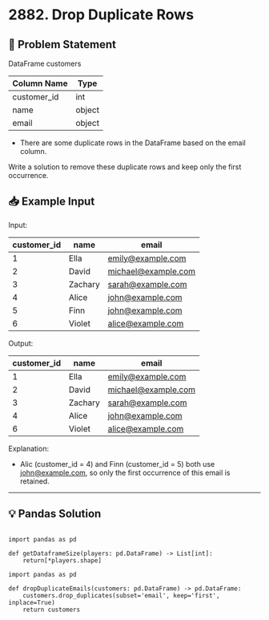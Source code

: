 # 2882. Drop Duplicate Rows


## 📝 Problem Statement

DataFrame customers

| Column Name | Type   |
|-------------|--------|
| customer_id | int    |
| name        | object |
| email       | object |

 - There are some duplicate rows in the DataFrame based on the email column.

Write a solution to remove these duplicate rows and keep only the first occurrence.

## 📥 Example Input
Input:


| customer_id | name    | email               |
|-------------|---------|---------------------|
| 1           | Ella    | emily@example.com   |
| 2           | David   | michael@example.com |
| 3           | Zachary | sarah@example.com   |
| 4           | Alice   | john@example.com    |
| 5           | Finn    | john@example.com    |
| 6           | Violet  | alice@example.com   |

Output:  

| customer_id | name    | email               |
|-------------|---------|---------------------|
| 1           | Ella    | emily@example.com   |
| 2           | David   | michael@example.com |
| 3           | Zachary | sarah@example.com   |
| 4           | Alice   | john@example.com    |
| 6           | Violet  | alice@example.com   |

Explanation:
  - Alic (customer_id = 4) and Finn (customer_id = 5) both use john@example.com, so only the first occurrence of this email is retained.
---

## 💡 Pandas Solution

```pandas

import pandas as pd

def getDataframeSize(players: pd.DataFrame) -> List[int]:
    return[*players.shape]

import pandas as pd

def dropDuplicateEmails(customers: pd.DataFrame) -> pd.DataFrame:
    customers.drop_duplicates(subset='email', keep='first', inplace=True)
    return customers
